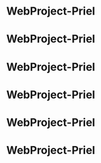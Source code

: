 # WebProject-Priel
# WebProject-Priel
# WebProject-Priel
# WebProject-Priel
# WebProject-Priel
# WebProject-Priel
